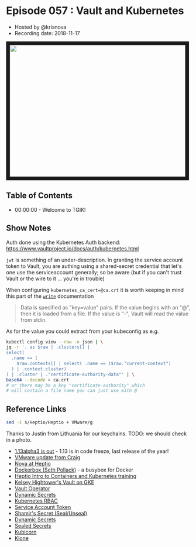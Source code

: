 # Episode 057 : Vault and Kubernetes

- Hosted by @krisnova
- Recording date: 2018-11-17

<!--- Thumbnailed embed of the video, n8Xo_ghCIOSY is the video id from the youtube url --->

<a href="https://www.youtube.com/watch?v=7aR6k9xBN94
" target="_blank"><img src="http://img.youtube.com/vi/7aR6k9xBN94/hqdefault.jpg" width="480" height="360" border="10" /></a>

## Table of Contents

- 00:00:00 - Welcome to TGIK!


## Show Notes

Auth done using the Kubernetes Auth backend:
https://www.vaultproject.io/docs/auth/kubernetes.html

`jwt` is something of an under-description. In granting the service account token to Vault, you are authing using a shared-secret credential that let's one use the serviceaccount generally; so be aware (but if you can't trust Vault or the wire to it ... you're in trouble)

When configuring `kubernetes_ca_cert=@ca.crt` it is worth keeping in mind this part of the [`write`](https://www.vaultproject.io/docs/commands/write.html) documentation

> Data is specified as "key=value" pairs. If the value begins with an "@", then it is loaded from a file. If the value is "-", Vault will read the value from stdin.
> 
As for the value you could extract from your kubeconfig as e.g.

```bash
kubectl config view --raw -o json | \
jq -r '. as $raw | .clusters[] | 
select(
  .name == (
    $raw.contexts[] | select( .name == ($raw."current-context")
  ) | .context.cluster)
) | .cluster | ."certificate-authority-data"' | \
base64 --decode > ca.crt
# or there may be a key "certificate-authority" which
# will contain a file name you can just use with @
```

## Reference Links

 ```bash
 sed -i s/Heptio/Heptio + VMware/g
 ```
 Thanks to Justin from Lithuania for our keychains. TODO: we should check in a photo. 
 
 - [1.13alpha3 is out](https://github.com/kubernetes/kubernetes/releases/tag/v1.13.0-alpha.3) - 1.13 is in code freeze, last release of the year!
 - [VMware update from Craig](https://blog.heptio.com/heptio-will-be-joining-forces-with-vmware-on-a-shared-cloud-native-mission-b01225b1bc9e)
 - [Nova at Heptio](https://twitter.com/krisnova/status/932685715934187520?s=21)
 - [Dockerbox (Seth Pollack)](https://github.com/sethpollack/dockerbox) - a busybox for Docker
 - [Heptio Intro to Containers and Kubernetes training](https://www.eventbrite.com/e/intro-to-containers-and-kubernetes-seattle-tickets-50999092659?utm_medium=youtube&utm_source=tgik&utm_campaign=tgik_heptio_training)
 - [Kelsey Hightower's Vault on GKE](https://github.com/kelseyhightower/vault-on-google-kubernetes-engine)
  - [Vault Operator](https://github.com/coreos/vault-operator)
 - [Dynamic Secrets](https://www.hashicorp.com/blog/why-we-need-dynamic-secrets)
 - [Kubernetes RBAC](https://kubernetes.io/docs/reference/access-authn-authz/rbac/)
 - [Service Account Token](https://github.com/kubernetes/client-go/tree/master/examples/in-cluster-client-configuration#authenticating-inside-the-cluster)
 - [Shamir's Secret (Seal/Unseal)](https://en.wikipedia.org/wiki/Shamir%27s_Secret_Sharing)
 - [Dynamic Secrets](https://medium.com/@gmaliar/dynamic-secrets-on-kubernetes-pods-using-vault-35d9094d169)
 - [Sealed Secrets](https://github.com/bitnami-labs/sealed-secrets)
 - [Kubicorn](https://github.com/kubicorn/kubicorn)
 - [Klone](https://github.com/kris-nova/klone)
